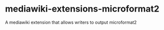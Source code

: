mediawiki-extensions-microformat2
=================================

A mediawiki extension that allows writers to output microformat2

